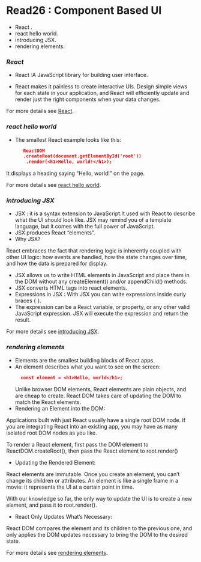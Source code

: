 # Read26 : Component Based UI
* React .
* react hello world.
* introducing JSX.
* rendering elements.

### *React*
- React :A JavaScript library for building user interface.

- React makes it painless to create interactive UIs. Design simple views for each state in your application, and React will 
efficiently update and render just the right components when your data changes.

For more details see [React](https://reactjs.org).

### *react hello world*
- The smallest React example looks like this:

  ```json
     ReactDOM
     .createRoot(document.getElementById('root'))
      .render(<h1>Hello, world!</h1>);
  ```
It displays a heading saying “Hello, world!” on the page.

For more details see [react hello world](https://reactjs.org/docs/hello-world.html).

### *introducing JSX*
- JSX : it is a syntax extension to JavaScript.It used with React to describe what the UI should look like. JSX may remind you of a 
template language, but it comes with the full power of JavaScript.
- JSX produces React “elements”. 
- Why JSX?

React embraces the fact that rendering logic is inherently coupled with other UI logic: how events are handled, how the state changes over time, and how the data is prepared for display.

- JSX allows us to write HTML elements in JavaScript and place them in the DOM without any createElement()  and/or appendChild() methods.
- JSX converts HTML tags into react elements.
- Expressions in JSX : With JSX you can write expressions inside curly braces { }.
- The expression can be a React variable, or property, or any other valid JavaScript expression. JSX will execute the expression and return the result.

For more details see [introducing JSX](https://reactjs.org/docs/introducing-jsx.html).

### *rendering elements*
- Elements are the smallest building blocks of React apps.
- An element describes what you want to see on the screen:
  ```json
    const element = <h1>Hello, world</h1>;
  ```
    Unlike browser DOM elements, React elements are plain objects, and are cheap to create. React DOM takes care of updating the DOM to match the React elements.
- Rendering an Element into the DOM:

Applications built with just React usually have a single root DOM node. If you are integrating React into an existing app, you may have as many isolated root DOM nodes as you like.

To render a React element, first pass the DOM element to ReactDOM.createRoot(), then pass the React element to root.render()

- Updating the Rendered Element:

React elements are immutable. Once you create an element, you can’t change its children or attributes. An element is like a single frame in a movie: it represents the UI at a certain point in time.

With our knowledge so far, the only way to update the UI is to create a new element, and pass it to root.render().

- React Only Updates What’s Necessary:

React DOM compares the element and its children to the previous one, and only applies the DOM updates necessary to bring the DOM to the desired state.

For more details see [rendering elements](https://reactjs.org/docs/rendering-elements.html).


